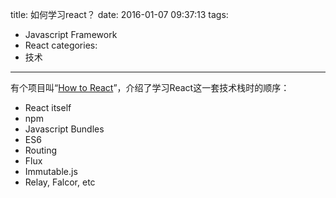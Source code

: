 title: 如何学习react？
date: 2016-01-07 09:37:13
tags:
- Javascript Framework
- React
categories:
- 技术

---

有个项目叫“[How to React](https://github.com/petehunt/react-howto)”，介绍了学习React这一套技术栈时的顺序：

- React itself
- npm
- Javascript Bundles
- ES6
- Routing
- Flux
- Immutable.js
- Relay, Falcor, etc
